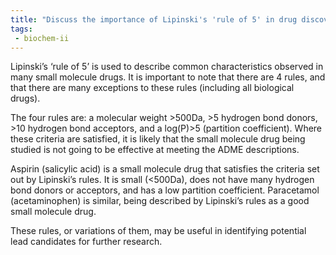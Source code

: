 ```yaml
---
title: "Discuss the importance of Lipinski's 'rule of 5' in drug discovery and how it applies to small molecule drugs. Provide examples to support your explanation. "
tags:
 - biochem-ii
---
```

Lipinski’s ‘rule of 5’ is used to describe common characteristics observed in many small molecule drugs. It is important to note that there are 4 rules, and that there are many exceptions to these rules (including all biological drugs).  

The four rules are: a molecular weight >500Da, >5 hydrogen bond donors, >10 hydrogen bond acceptors, and a log(P)>5 (partition coefficient). Where these criteria are satisfied, it is likely that the small molecule drug being studied is not going to be effective at meeting the ADME descriptions.  

Aspirin (salicylic acid) is a small molecule drug that satisfies the criteria set out by Lipinski’s rules. It is small (<500Da), does not have many hydrogen bond donors or acceptors, and has a low partition coefficient. Paracetamol (acetaminophen) is similar, being described by Lipinski’s rules as a good small molecule drug.  

These rules, or variations of them, may be useful in identifying potential lead candidates for further research.  
